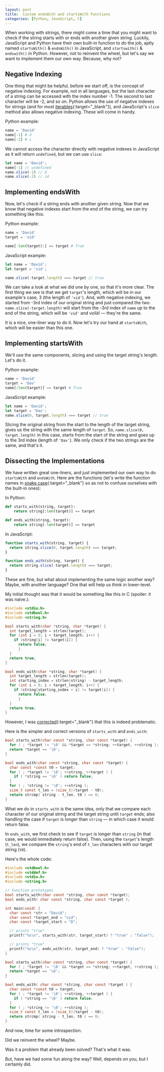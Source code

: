 ```yaml
---
layout: post
title:  Custom endsWith and startsWith Functions
categories: [Python, JavaScript, C]
---
```


When working with strings, there might come a time that you might want to check if the string starts with or ends with another given string. Luckily, JavaScript and Python have their own built-in function to do the job, aptly named `startsWith()` & `endsWith()` in JavaScript, and `startswith()` & `endswith()` in Python. However, not to reinvent the wheel, but let's say we want to implement them our own way. Because, why not?

## Negative Indexing
One thing that might be helpful, before we start off, is the concept of negative indexing. For example, not in all languages, but the last character of a string can be accessed with the index number -1. The second to last character will be -2, and so on. Python allows the use of negative indexes for strings (and for most [iterables](https://docs.python.org/3.9/glossary.html#term-iterable){:target="_blank"}), and JavaScript's `slice` method also allows negative indexing. These will come in handy.

Python example:

```python
name = 'David'
name[-1] # d
name[-2] # i
```

We cannot access the character directly with negative indexes in JavaScript as it will return `undefined`, but we can use `slice`:

```javascript
let name = 'David';
name[-1] // undefined
name.slice(-1) // d
name.slice(-2) // id
```

## Implementing endsWith
Now, let's check if a string ends with another given string. Now that we know that negative indexes start from the end of the string, we can try something like this:

Python example:

```python
name = 'David'
target = 'vid'

name[-len(target):] == target # True
```

JavaScript example:

```js
let name = 'David';
let target = 'vid';

name.slice(-target.length) === target // true
```

We can take a look at what we did one by one, so that it's more clear. The first thing we see is that we get `target`'s length, which will be in our example's case, 3 (the length of `'vid'`). And, with negative indexing, we started from -3rd index of our original string and just compared the two. `name.slice(-target.length)` will start from the -3rd index of `name` up to the end of the string, which will be `'vid'` and voilà! — they're the same.

It is a nice, one-liner way to do it. Now let's try our hand at `startsWith`, which will be easier than this one.

## Implementing startsWith

We'll use the same components, slicing and using the target string's length. Let's do it.

Python example:

```python
name = 'David'
target = 'Dav'
name[:len(target)] == target # True
```

JavaScript example:

```js
let name = 'David';
let target = 'Dav';
name.slice(0, target.length) === target // true
```

Slicing the original string from the start to the length of the target string, gives us the string with the same length of `target`. So, `name.slice(0, target.length)` in this case, starts from the start of the string and goes up to the 3rd index (length of `'Dav'`). We only check if the two strings are the same, and that's it.

## Dissecting the Implementations
We have written great one-liners, and just implemented our own way to do `startsWith` and `endsWith`. Here are the functions (let's write the function names in [snake case](https://en.wikipedia.org/wiki/Snake_case){:target="_blank"} so as not to confuse ourselves with the built-in ones):

In Python:

```python
def starts_with(string, target):
    return string[:len(target)] == target
```
```python
def ends_with(string, target):
    return string[-len(target)] == target
```

In JavaScript:

```js
function starts_with(string, target) {
  return string.slice(0, target.length) === target;
}
```
```js
function ends_with(string, target) {
  return string.slice(-target.length) === target;
}
```

These are fine, but what about implementing the same logic another way?  Maybe, with another language? One that will help us think in lower-level.

My initial thought was that it would be something like this in C (spoiler: it was naive.):

```c
#include <stdio.h>
#include <stdbool.h>
#include <string.h>

bool starts_with(char *string, char *target) {
  int target_length = strlen(target);
  for (int i = 0; i < target_length; i++) {
    if (string[i] != target[i]) {
      return false;
	  }
  }
  return true;
}

bool ends_with(char *string, char *target) {
  int target_length = strlen(target);
  int starting_index = strlen(string) - target_length;
  for (int i = 0; i < target_length; i++) {
    if (string[starting_index + i] != target[i]) {
      return false;
	  }
  }
  return true;
}
```

However, I was [corrected](https://dev.to/pauljlucas/comment/1mj0d){:target="_blank"} that this is indeed problematic.

Here is the simpler and correct versions of `starts_with` and `ends_with`:

```c
bool starts_with(char const *string, char const *target) {
  for ( ; *target != '\0' && *target == *string; ++target, ++string );
  return *target == '\0';
}
```

```c
bool ends_with(char const *string, char const *target) {
  char const *const t0 = target;
  for ( ; *target != '\0'; ++string, ++target ) {
    if ( *string == '\0' ) return false;
  }
  for ( ; *string != '\0'; ++string );
  size_t const t_len = (size_t)(target - t0);
  return strcmp( string - t_len, t0 ) == 0;
}
```

What we do in `starts_with` is the same idea, only that we compare each character of our original string and the target string until `target` ends; also handling the case if `target` is longer than `string` — in which case it would return false.

In `ends_with`, we first check to see if `target` is longer than `string` (in that case, we would immediately return false). Then, using the `target`'s length (`t_len`), we compare the `string`'s end of `t_len` characters with our target string (`t0`).

Here's the whole code:

```c
#include <stdbool.h>
#include <stddef.h>
#include <stdio.h>
#include <string.h>

// Function prototypes
bool starts_with(char const *string, char const *target);
bool ends_with( char const *string, char const *target );

int main(void) {
  char const *str = "David";
  char const *target_end = "vid";
  char const *target_start = "D";

  // prints "true"
  printf("%s\n", starts_with(str, target_start) ? "true" : "false");

  // prints "true"
  printf("%s\n", ends_with(str, target_end) ? "true" : "false");
}

bool starts_with(char const *string, char const *target) {
  for ( ; *target != '\0' && *target == *string; ++target, ++string );
  return *target == '\0';
}

bool ends_with( char const *string, char const *target ) {
  char const *const t0 = target;
  for ( ; *target != '\0'; ++string, ++target ) {
    if ( *string == '\0' ) return false;
  }
  for ( ; *string != '\0'; ++string );
  size_t const t_len = (size_t)(target - t0);
  return strcmp( string - t_len, t0 ) == 0;
}
```

And now, time for some introspection.

Did we reinvent the wheel? Maybe.

Was it a problem that already been solved? That's what it was.

But, have we had some fun along the way? Well, depends on you, but I certainly did.
